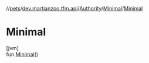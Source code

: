 //[pets](../../../../index.md)/[dev.martianzoo.tfm.api](../../index.md)/[Authority](../index.md)/[Minimal](index.md)/[Minimal](-minimal.md)

# Minimal

[jvm]\
fun [Minimal](-minimal.md)()
